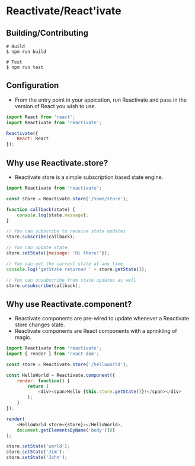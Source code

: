 # Reactivate/React'ivate

## Building/Contributing

```
# Build
$ npm run build

# Test
$ npm run test
```

## Configuration

* From the entry point in your appication, run Reactivate and pass in the version of React you wish to use.

```js
import React from 'react';
import Reactivate from 'reactivate';

Reactivate({
    React: React
});

```

## Why use Reactivate.store?

* Reactivate store is a simple subscription based state engine.

```js
import Reactivate from 'reactivate';

const store = Reactivate.store('/some/store');

function callback(state) {
    console.log(state.message);
}

// You can subscribe to receive state updates
store.subscribe(callback);

// You can update state
store.setState({message: 'Hi there!'});

// You can get the current state at any time
console.log('getState returned ' + store.getState());

// You can unsubscribe from state updates as well
store.unsubscribe(callback);

```

## Why use Reactivate.component?

* Reactivate components are pre-wired to update whenever a Reactivate store changes state.
* Reactivate components are React components with a sprinkling of magic.

```js
import Reactivate from 'reactivate';
import { render } from 'react-dom';

const store = Reactivate.store('/helloworld');

const HelloWorld = Reactivate.component({
    render: function() {
        return (
            <div><span>Hello {this.store.getState()}!</span></div>
        );
    }
});

render(
    <HelloWorld store={store}></HelloWorld>,
    document.getElementsByName('body')[0]
);

store.setState('world');
store.setState('Jim');
store.setState('John');

```